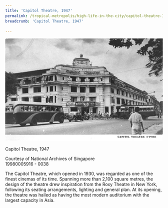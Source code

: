 ```yaml
---
title: 'Capitol Theatre, 1947'
permalink: /tropical-metropolis/high-life-in-the-city/capitol-theatre-1947/
breadcrumb: 'Capitol Theatre, 1947'

---
```



![Capitol Theatre, 1947](/images/sub2-8-capitol-theatre.jpg)
<div class="custom-caption">
<div><p>Capitol Theatre, 1947</p></div>
<div>Courtesy of National Archives of Singapore</div>
<div>19980005916 - 0038</div>
</div>

The Capitol Theatre, which opened in 1930, was regarded as one of the finest cinemas of its time. Spanning more than 2,100 square metres, the design of the theatre drew inspiration from the Roxy Theatre in New York, following its seating arrangements, lighting and general plan. At its opening, the theatre was hailed as having the most modern auditorium with the largest capacity in Asia.



